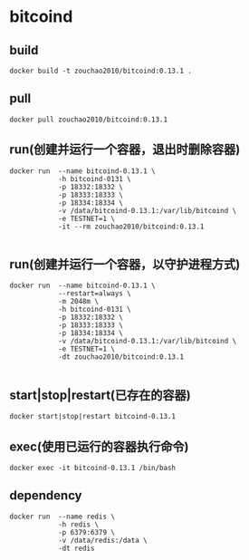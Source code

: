 # bitcoind

## build
```shell
docker build -t zouchao2010/bitcoind:0.13.1 .

```

## pull
```shell
docker pull zouchao2010/bitcoind:0.13.1

```
  
## run(创建并运行一个容器，退出时删除容器)
```shell
docker run  --name bitcoind-0.13.1 \
            -h bitcoind-0131 \
            -p 18332:18332 \
            -p 18333:18333 \
            -p 18334:18334 \
            -v /data/bitcoind-0.13.1:/var/lib/bitcoind \
            -e TESTNET=1 \
            -it --rm zouchao2010/bitcoind:0.13.1
            
```
  
## run(创建并运行一个容器，以守护进程方式)
```shell
docker run  --name bitcoind-0.13.1 \
            --restart=always \
            -m 2048m \
            -h bitcoind-0131 \
            -p 18332:18332 \
            -p 18333:18333 \
            -p 18334:18334 \
            -v /data/bitcoind-0.13.1:/var/lib/bitcoind \
            -e TESTNET=1 \
            -dt zouchao2010/bitcoind:0.13.1
            
```

## start|stop|restart(已存在的容器)
```shell
docker start|stop|restart bitcoind-0.13.1

```

## exec(使用已运行的容器执行命令)
```shell
docker exec -it bitcoind-0.13.1 /bin/bash

```


## dependency
```shell
docker run  --name redis \
            -h redis \
            -p 6379:6379 \
            -v /data/redis:/data \
            -dt redis
            
```
